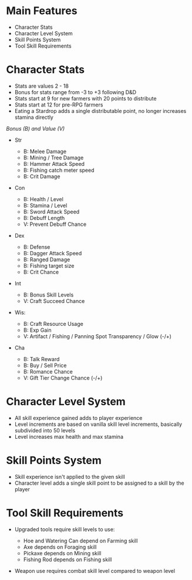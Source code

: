 **Main Features**
=

- Character Stats
- Character Level System
- Skill Points System
- Tool Skill Requirements


**Character Stats**
=

- Stats are values 2 - 18
- Bonus for stats range from -3 to +3 following D&D
- Stats start at 9 for new farmers with 20 points to distribute
- Stats start at 12 for pre-RPG farmers
- Eating a Stardrop adds a single distributable point, no longer increases stamina directly

*Bonus (B) and Value (V)*

- Str
    - B: Melee Damage
    - B: Mining / Tree Damage
    - B: Hammer Attack Speed
    - B: Fishing catch meter speed
    - B: Crit Damage

- Con
    - B: Health / Level
    - B: Stamina / Level
    - B: Sword Attack Speed
    - B: Debuff Length
    - V: Prevent Debuff Chance

- Dex
    - B: Defense
    - B: Dagger Attack Speed
    - B: Ranged Damage
    - B: Fishing target size
    - B: Crit Chance

- Int
    - B: Bonus Skill Levels
    - V: Craft Succeed Chance

 - Wis:
    - B: Craft Resource Usage
    - B: Exp Gain
    - V: Artifact / Fishing / Panning Spot Transparency / Glow (-/+)
 
 - Cha
    - B: Talk Reward
    - B: Buy / Sell Price
    - B: Romance Chance
    - V: Gift Tier Change Chance (-/+)


**Character Level System**
=

- All skill experience gained adds to player experience
- Level increments are based on vanilla skill level increments, basically subdivided into 50 levels
- Level increases max health and max stamina


**Skill Points System**
=

- Skill experience isn't applied to the given skill
- Character level adds a single skill point to be assigned to a skill by the player


**Tool Skill Requirements**
=

- Upgraded tools require skill levels to use:
    - Hoe and Watering Can depend on Farming skill
    - Axe depends on Foraging skill
    - Pickaxe depends on Mining skill
    - Fishing Rod depends on Fishing skill

- Weapon use requires combat skill level compared to weapon level
